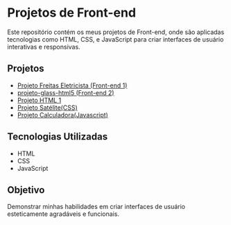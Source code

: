 # Projetos de Front-end

Este repositório contém os meus projetos de Front-end, onde são aplicadas tecnologias como HTML, CSS, e JavaScript para criar interfaces de usuário interativas e responsivas.

## Projetos
- [Projeto Freitas Eletricista (Front-end 1)](https://github.com/FelixFreitasJr/Projeto-Freitas-eletricista)
- [projeto-glass-html5 (Front-end 2)](https://github.com/FelixFreitasJr/projeto-glass-html5) 
- [Projeto HTML 1](https://github.com/felixfreitasjr/projeto-html1) 
- [Projeto Satélite(CSS)](https://github.com/FelixFreitasJr/satelite) 
- [Projeto Calculadora(Javascript)](https://github.com/BacoIpswich/calculadora)

## Tecnologias Utilizadas
- HTML
- CSS
- JavaScript

## Objetivo
Demonstrar minhas habilidades em criar interfaces de usuário esteticamente agradáveis e funcionais.
